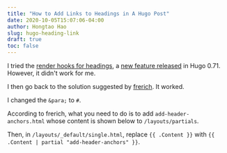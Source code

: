 ```yaml
---
title: "How to Add Links to Headings in A Hugo Post"
date: 2020-10-05T15:07:06-04:00
author: Hongtao Hao
slug: hugo-heading-link
draft: true
toc: false
---
```


I tried the [render hooks for headings](https://gohugo.io/getting-started/configuration-markup#heading-link-example), a [new feature released](https://gohugo.io/news/0.71.0-relnotes/) in Hugo 0.71. However, it didn't work for me. 

I then go back to the solution suggested by [frerich](https://github.com/gohugoio/hugo/issues/6713#issue-545589375). It worked. 

I changed the `&para;` to `#`. 

According to frerich, what you need to do is to add `add-header-anchors.html` whose content is shown below to `/layouts/partials`.

<!-- ```html
{{ . | replaceRE "(<h[1-9] id=\"([^\"]+)\".+)(</h[1-9]+>)" `${1}<a href="#${2}" class="header-anchor" ariaLabel="Anchor">&para;</a>${3}` | safeHTML }}
``` -->

Then, in `/layouts/_default/single.html`, replace  `{{ .Content }}` with `{{ .Content | partial "add-header-anchors" }}`.

